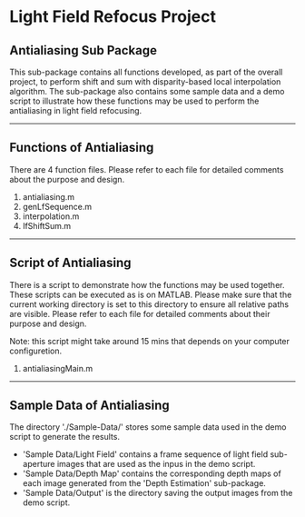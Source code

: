 # Light Field Refocus Project

## Antialiasing Sub Package

This sub-package contains all functions developed, as part of the overall project, 
to perform shift and sum with disparity-based local interpolation algorithm. 
The sub-package also contains some sample data and a demo script to illustrate how 
these functions may be used to perform the antialiasing in light field refocusing.

-------------------------
Functions of Antialiasing
-------------------------

There are 4 function files. Please refer to each file for detailed comments 
about the purpose and design.

1. antialiasing.m
2. genLfSequence.m
3. interpolation.m
4. lfShiftSum.m

------------------------
Script of Antialiasing
------------------------

There is a script to demonstrate how the functions may be used together. 
These scripts can be executed as is on MATLAB. Please make sure that the 
current working directory is set to this directory to ensure all relative 
paths are visible. Please refer to each file for detailed comments about 
their purpose and design.

Note: this script might take around 15 mins that depends on your computer configuretion.

1. antialiasingMain.m

----------------------------
Sample Data of Antialiasing
----------------------------

The directory './Sample-Data/' stores some sample data used in the demo script
to generate the results.
- 'Sample Data/Light Field' contains a frame sequence of light field sub-aperture 
  images that are used as the inpus in the demo script.
- 'Sample Data/Depth Map' contains the corresponding depth maps of each image 
  generated from the 'Depth Estimation' sub-package.
- 'Sample Data/Output' is the directory saving the output images from the demo script.
